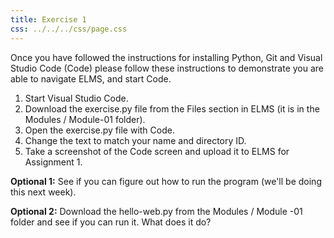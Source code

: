 ```yaml
---
title: Exercise 1
css: ../../../css/page.css
---
```


Once you have followed the instructions for installing Python, Git and Visual
Studio Code (Code) please follow these instructions to demonstrate you are able to
navigate ELMS, and start Code.

1. Start Visual Studio Code.
2. Download the exercise.py file from the Files section in ELMS (it is in the 
   Modules / Module-01 folder).
3. Open the exercise.py file with Code.
4. Change the text to match your name and directory ID.
5. Take a screenshot of the Code screen and upload it to ELMS for Assignment 1.

**Optional 1:** See if you can figure out how to run the program (we'll be doing
this next week).

**Optional 2:** Download the hello-web.py from the Modules / Module -01 folder
and see if you can run it. What does it do?

